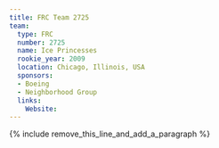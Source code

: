 ```yaml
---
title: FRC Team 2725
team:
  type: FRC
  number: 2725
  name: Ice Princesses
  rookie_year: 2009
  location: Chicago, Illinois, USA
  sponsors:
  - Boeing
  - Neighborhood Group
  links:
    Website:
---
```


{% include remove_this_line_and_add_a_paragraph %}